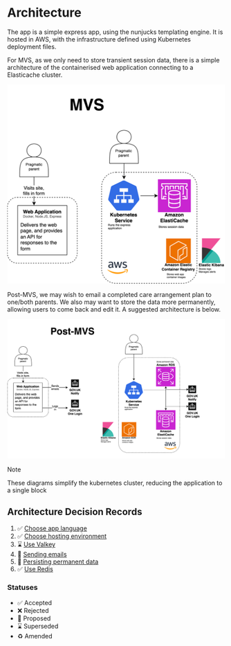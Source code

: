 # Architecture

The app is a simple express app, using the nunjucks templating engine. It is hosted in AWS, with the infrastructure
defined using Kubernetes deployment files.

For MVS, as we only need to store transient session data, there is a simple architecture of the containerised web
application connecting to a Elasticache cluster.

![MVS Technical Architecture Diagram](./assets/technical-architecture.svg)

Post-MVS, we may wish to email a completed care arrangement plan to one/both parents. We also may want to store the
data more permanently, allowing users to come back and edit it. A suggested architecture is below.

![POST-MVS Technical Architecture Diagram](./assets/post-mvs-technical-architecture.svg)

> [!NOTE]
> These diagrams simplify the kubernetes cluster, reducing the application to a single block

## Architecture Decision Records

1. ✅ [Choose app language](decisions/001-choose-app-language)
1. ✅ [Choose hosting environment](decisions/002-choose-hosting-environment)
1. ⌛ [Use Valkey](decisions/003-use-valkey.md)
1. 🤔 [Sending emails](decisions/004-sending-emails.md)
1. 🤔 [Persisting permanent data](decisions/005-persisting-permanent-data.md)
1. ✅ [Use Redis](decisions/006-use-redis.md)

### Statuses

- ✅ Accepted
- ❌ Rejected
- 🤔 Proposed
- ⌛️ Superseded
- ♻️ Amended
